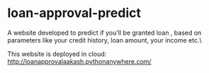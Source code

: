 # loan-approval-predict
A website developed to predict if you'll be granted loan , based on parameters like your credit history, loan amount, your income etc.\

This website is deployed in cloud:
http://loanapprovalaakash.pythonanywhere.com/
